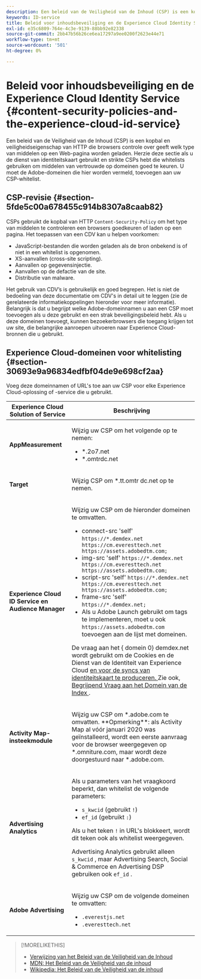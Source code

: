```yaml
---
description: Een beleid van de Veiligheid van de Inhoud (CSP) is een kopbal en veiligheidseigenschap van HTTP die browsers controle over geeft welk type van middelen op een Web-pagina worden geladen. Herzie deze sectie als u de dienst van identiteitskaart gebruikt en strikte CSPs hebt die whitelists gebruiken om middelen van vertrouwde op domeinen goed te keuren. U moet de Adobe-domeinen die hier worden vermeld, toevoegen aan uw CSP-whitelist.
keywords: ID-service
title: Beleid voor inhoudsbeveiliging en de Experience Cloud Identity Service
exl-id: e35c6809-764e-4c3e-9139-88bb92e82338
source-git-commit: 2bb47b56b26ce6ea17297a9ee0200f2623e44e71
workflow-type: tm+mt
source-wordcount: '501'
ht-degree: 0%

---
```


# Beleid voor inhoudsbeveiliging en de Experience Cloud Identity Service {#content-security-policies-and-the-experience-cloud-id-service}

Een beleid van de Veiligheid van de Inhoud (CSP) is een kopbal en veiligheidseigenschap van HTTP die browsers controle over geeft welk type van middelen op een Web-pagina worden geladen. Herzie deze sectie als u de dienst van identiteitskaart gebruikt en strikte CSPs hebt die whitelists gebruiken om middelen van vertrouwde op domeinen goed te keuren. U moet de Adobe-domeinen die hier worden vermeld, toevoegen aan uw CSP-whitelist.

## CSP-revisie {#section-5fde5c00a678455c914b8307a8caab82}

CSPs gebruikt de kopbal van HTTP `Content-Security-Policy` om het type van middelen te controleren een browsers goedkeuren of laden op een pagina. Het toepassen van een CDV kan u helpen voorkomen:

* JavaScript-bestanden die worden geladen als de bron onbekend is of niet in een whitelist is opgenomen.
* XS-aanvallen (cross-site scripting).
* Aanvallen op gegevensinjectie.
* Aanvallen op de defactie van de site.
* Distributie van malware.

Het gebruik van CDV’s is gebruikelijk en goed begrepen. Het is niet de bedoeling van deze documentatie om CDV&#39;s in detail uit te leggen (zie de gerelateerde informatiekoppelingen hieronder voor meer informatie). Belangrijk is dat u begrijpt welke Adobe-domeinnamen u aan een CSP moet toevoegen als u deze gebruikt en een strak beveiligingsbeleid hebt. Als u deze domeinen toevoegt, kunnen bezoekerbrowsers die toegang krijgen tot uw site, die belangrijke aanroepen uitvoeren naar Experience Cloud-bronnen die u gebruikt.

## Experience Cloud-domeinen voor whitelisting {#section-30693e9a96834edfbf04de9e698cf2aa}

Voeg deze domeinnamen of URL&#39;s toe aan uw CSP voor elke Experience Cloud-oplossing of -service die u gebruikt.

<table id="table_EC9FC999A62D4B7A830CE73B0AB9EF3C">
 <thead>
  <tr>
   <th colname="col1" class="entry">Experience Cloud Solution of Service</th>
   <th colname="col2" class="entry">Beschrijving</th>
  </tr>
 </thead>
 <tbody>
  <tr>
   <td colname="col1">
    <p><b>AppMeasurement</b></p>
   </td>
   <td colname="col2">
    <p>Wijzig uw CSP om het volgende op te nemen:</p>
    <ul id="ul_7522AE83A03A4115A84DF5B32D6DD79B">
     <li id="li_AB1EC161FB154BEDA1BEFE76C8A38A90"><span class="codeph">*.2o7.net</span></li>
     <li id="li_4B12A283716746949201528CD6AF529E"><span class="codeph">*.omtrdc.net</span></li>
    </ul>
   </td>
  </tr>
  <tr>
   <td colname="col1">
    <p><b>Target</b></p>
   </td>
   <td colname="col2">
    <p>Wijzig CSP om <span class="codeph">*.tt.omtr dc.net </span> op te nemen.</p>
   </td>
  </tr>
  <tr>
   <td colname="col1">
    <p><b>Experience Cloud ID Service en Audience Manager</b></p>
   </td>
   <td colname="col2">
    <p>Wijzig uw CSP om de hieronder domeinen te omvatten.</p>
    <ul>
     <li>connect-src 'self' <code>https://*.demdex.net https://cm.everesttech.net https://assets.adobedtm.com;</code></li>
     <li>img-src 'self' <code>https://*.demdex.net https://cm.everesttech.net https://assets.adobedtm.com;</code></li>
     <li>script-src 'self' <code>https://*.demdex.net https://cm.everesttech.net https://assets.adobedtm.com;</code></li>
     <li>frame-src 'self' <code>https://*.demdex.net;</code></li>
     <li>Als u Adobe Launch gebruikt om tags te implementeren, moet u ook <code>https://assets.adobedtm.com</code> toevoegen aan de lijst met domeinen.</li>
    </ul>
    <p>De vraag aan het {<span class="codeph"> domein 0} demdex.net wordt gebruikt om de </span> Cookies en de Dienst van de Identiteit van Experience Cloud <a href="../introduction/cookies.md" format="dita" scope="local"> en voor de syncs van identiteitskaart te produceren. </a> Zie ook, <a href="https://experienceleague.adobe.com/docs/audience-manager/user-guide/reference/demdex-calls.html?lang=nl-NL" format="https" scope="external"> Begrijpend Vraag aan het Domein van de Index </a>.</p>
   </td>
  </tr>
  <tr>
   <td colname="col1">
    <p><b>Activity Map-insteekmodule</b></p>
   </td>
   <td colname="col2">
    <p>Wijzig uw CSP om *.adobe.com te omvatten. **Opmerking**: als Activity Map al vóór januari 2020 was geïnstalleerd, wordt een eerste aanvraag voor de browser weergegeven op *.omniture.com, maar wordt deze doorgestuurd naar *.adobe.com.</p>
   </td>
  </tr>
  <tr>
   <td colname="col1">
    <p><b>Advertising Analytics</b></p>
   </td>
   <td colname="col2">
    <p>Als u parameters van het vraagkoord beperkt, dan whitelist de volgende parameters:</p>
    <ul>
     <li><code>s_kwcid</code> (gebruikt <code>!</code>)</li>
     <li><code>ef_id</code> (gebruikt <code>:</code>)</li>
    </ul>
    <p>Als u het teken <code>!</code> in URL's blokkeert, wordt dit teken ook als whitelist weergegeven.</p>
    <p>Advertising Analytics gebruikt alleen <code>s_kwcid</code> , maar Advertising Search, Social &amp; Commerce en Advertising DSP gebruiken ook <code>ef_id</code> .</p>
   </td>
  </tr>
  <tr>
   <td colname="col1">
    <p><b>Adobe Advertising</b></p>
   </td>
   <td colname="col2">
    <p>Wijzig uw CSP om de volgende domeinen te omvatten:</p>
    <ul>
     <li><code>.everestjs.net</code></li>
     <li><code>.everesttech.net</code></li>
    </ul>
   </td>
  </tr>
 </tbody>
</table>

>[!MORELIKETHIS]
>
>* [ Verwijzing van het Beleid van de Veiligheid van de Inhoud ](https://content-security-policy.com/)
>* [ MDN: Het Beleid van de Veiligheid van de inhoud ](https://developer.mozilla.org/en-US/docs/Web/HTTP/CSP)
>* [ Wikipedia: Het Beleid van de Veiligheid van de inhoud ](https://en.wikipedia.org/wiki/Content_Security_Policy)
